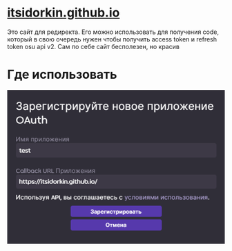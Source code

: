 # [itsidorkin.github.io](https://itsidorkin.github.io)
Это сайт для редиректа. Его можно использовать для получения codе, который в свою очередь нужен чтобы получить access token и refresh token osu api v2. Сам по себе сайт бесполезен, но красив
# Где использовать
![](example.png)
